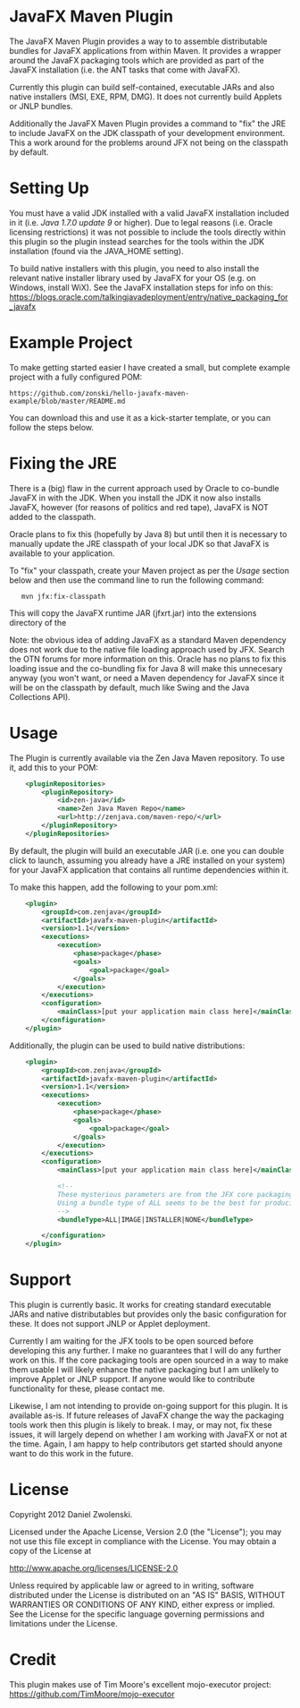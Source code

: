 JavaFX Maven Plugin
===================

The JavaFX Maven Plugin provides a way to to assemble distributable bundles for JavaFX applications from within Maven.
It provides a wrapper around the JavaFX packaging tools which are provided as part of the JavaFX installation (i.e. the
ANT tasks that come with JavaFX).

Currently this plugin can build self-contained, executable JARs and also native installers (MSI, EXE, RPM, DMG). It
does not currently build Applets or JNLP bundles.

Additionally the JavaFX Maven Plugin provides a command to "fix" the JRE to include JavaFX on the JDK classpath of your 
development environment. This a work around for the problems around JFX not being on the classpath by default. 


Setting Up
============

You must have a valid JDK installed with a valid JavaFX installation included in it (i.e. *Java 1.7.0 update 9* or higher). Due to legal reasons (i.e. Oracle
licensing restrictions) it was not possible to include the tools directly within this plugin so the plugin instead
searches for the tools within the JDK installation (found via the JAVA_HOME setting).

To build native installers with this plugin, you need to also install the relevant native installer library used by
JavaFX for your OS (e.g. on Windows, install WiX). See the JavaFX installation steps for info on this: https://blogs.oracle.com/talkingjavadeployment/entry/native_packaging_for_javafx


Example Project
===============

To make getting started easier I have created a small, but complete example project with a fully configured POM:

    https://github.com/zonski/hello-javafx-maven-example/blob/master/README.md

You can download this and use it as a kick-starter template, or you can follow the steps below. 


Fixing the JRE
===============

There is a (big) flaw in the current approach used by Oracle to co-bundle JavaFX in with the JDK. When you install 
the JDK it now also installs JavaFX, however (for reasons of politics and red tape), JavaFX is NOT added to the 
classpath.

Oracle plans to fix this (hopefully by Java 8) but until then it is necessary to manually update the JRE classpath of
your local JDK so that JavaFX is available to your application. 

To "fix" your classpath, create your Maven project as per the *Usage* section below and then use the command line to run the
following command: 

```
   mvn jfx:fix-classpath
```

This will copy the JavaFX runtime JAR (jfxrt.jar) into the extensions directory of the 

Note: the obvious idea of adding JavaFX as a standard Maven dependency does not work due to the native file loading 
approach used by JFX. Search the OTN forums for more information on this. Oracle has no plans to fix this loading issue
and the co-bundling fix for Java 8 will make this unnecesary anyway (you won't want, or need a Maven dependency for 
JavaFX since it will be on the classpath by default, much like Swing and the Java Collections API).  



Usage
=============

The Plugin is currently available via the Zen Java Maven repository. To use it, add this to your POM:

``` xml
    <pluginRepositories>
        <pluginRepository>
            <id>zen-java</id>
            <name>Zen Java Maven Repo</name>
            <url>http://zenjava.com/maven-repo/</url>
        </pluginRepository>
    </pluginRepositories>
```

By default, the plugin will build an executable JAR (i.e. one you can double click to launch, assuming you already have
a JRE installed on your system) for your JavaFX application that contains all runtime dependencies within it.

To make this happen, add the following to your pom.xml:

``` xml
    <plugin>
        <groupId>com.zenjava</groupId>
        <artifactId>javafx-maven-plugin</artifactId>
        <version>1.1</version>
        <executions>
            <execution>
                <phase>package</phase>
                <goals>
                    <goal>package</goal>
                </goals>
            </execution>
        </executions>
        <configuration>
            <mainClass>[put your application main class here]</mainClass>
        </configuration>
    </plugin>
```

Additionally, the plugin can be used to build native distributions:

``` xml
    <plugin>
        <groupId>com.zenjava</groupId>
        <artifactId>javafx-maven-plugin</artifactId>
        <version>1.1</version>
        <executions>
            <execution>
                <phase>package</phase>
                <goals>
                    <goal>package</goal>
                </goals>
            </execution>
        </executions>
        <configuration>
            <mainClass>[put your application main class here]</mainClass>

            <!-- 
            These mysterious parameters are from the JFX core packaging library. 
            Using a bundle type of ALL seems to be the best for producing native installers 
            -->  
            <bundleType>ALL|IMAGE|INSTALLER|NONE</bundleType>

        </configuration>
    </plugin>
```


Support
=======

This plugin is currently basic. It works for creating standard executable JARs and native distributables but provides only the basic
configuration for these. It does not support JNLP or Applet deployment.

Currently I am waiting for the JFX tools to be open sourced before developing this any further. I make no guarantees
that I will do any further work on this. If the core packaging tools are open sourced in a way to make them usable
I will likely enhance the native packaging but I am unlikely to improve Applet or JNLP support. If anyone would like
to contribute functionality for these, please contact me. 

Likewise, I am not intending to provide on-going support for this plugin. It is available as-is. If future releases of
JavaFX change the way the packaging tools work then this plugin is likely to break. I may, or may not, fix these issues, 
it will largely depend on whether I am working with JavaFX or not at the time. Again, I am happy to help contributors 
get started should anyone want to do this work in the future.


License
=======

Copyright 2012 Daniel Zwolenski.

Licensed under the Apache License, Version 2.0 (the "License"); you may not use this file except in compliance with the License. You may obtain a copy of the License at

   http://www.apache.org/licenses/LICENSE-2.0

Unless required by applicable law or agreed to in writing, software distributed under the License is distributed on an "AS IS" BASIS, WITHOUT WARRANTIES OR CONDITIONS OF ANY KIND, either express or implied. See the License for the specific language governing permissions and limitations under the License.


Credit
======

This plugin makes use of Tim Moore's excellent mojo-executor project: https://github.com/TimMoore/mojo-executor

